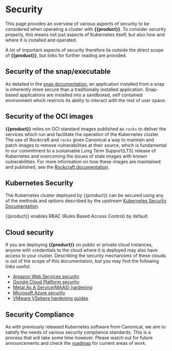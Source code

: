 # Security

This page provides an overview of various aspects of security to be considered
when operating a cluster with **{{product}}**. To consider security
properly, this means not just aspects of Kubernetes itself, but also how and
where it is installed and operated.

A lot of important aspects of security therefore lie outside the direct scope
of **{{product}}**, but links for further reading
are provided.

## Security of the snap/executable

As detailed in the [snap documentation][], an application installed from a snap
is inherently more secure than a traditionally installed application.
Snap-based applications are installed into a sandboxed, self contained
environment which restricts its ability to interact with the rest of user
space.

## Security of the OCI images

**{{product}}** relies on OCI standard images published as `rocks` to
deliver the services which run and facilitate the operation of the Kubernetes
cluster. The use of Rockcraft and `rocks` gives Canonical a way to maintain and
patch images to remove vulnerabilities at their source, which is fundamental to
our commitment to a sustainable Long Term Support(LTS) release of Kubernetes
and overcoming the issues of stale images with known vulnerabilities. For more
information on how these images are maintained and published, see the
[Rockcraft documentation][rocks-security].

## Kubernetes Security

The Kubernetes cluster deployed by {{product}} can be secured using
any of the methods and options described by the upstream
[Kubernetes Security Documentation][].

{{product}} enables RBAC (Rules Based Access Control) by default.

## Cloud security

If you are deploying **{{product}}** on public or private cloud
instances, anyone with credentials to the cloud where it is deployed may also
have access to your cluster. Describing the security mechanisms of these clouds
is out of the scope of this documentation, but you may find the following links
useful.

- [Amazon Web Services security][]
- [Google Cloud Platform security][]
- [Metal As A Service(MAAS) hardening][]
- [Microsoft Azure security][]
- [VMware VSphere hardening guides][]

## Security Compliance

As with previously released Kubernetes software from Canonical, we aim to
satisfy the needs of various security compliance standards. This is a process
that will take some time however. Please watch out for future announcements and
check the [roadmap][] for current areas of work.

<!-- LINKS -->

[Kubernetes Security documentation]: https://kubernetes.io/docs/concepts/security/overview/
[snap documentation]: https://snapcraft.io/docs/security-policies
[rocks-security]: https://canonical-rockcraft.readthedocs-hosted.com/en/latest/explanation/rockcraft/
[roadmap]: ../reference/roadmap
[Amazon Web Services security]: https://aws.amazon.com/security/
[Google Cloud Platform security]:https://cloud.google.com/security/
[Metal As A Service(MAAS) hardening]:https://maas.io/docs/how-to-enhance-maas-security
[Microsoft Azure security]:https://docs.microsoft.com/en-us/azure/security/azure-security
[VMware VSphere hardening guides]: https://www.vmware.com/security/hardening-guides.html
